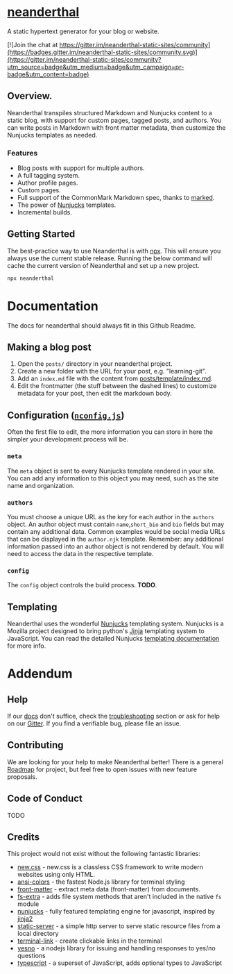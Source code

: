 # [neanderthal](https://github.com/mh15/neanderthal)

A static hypertext generator for your blog or website. 

[![Join the chat at https://gitter.im/neanderthal-static-sites/community](https://badges.gitter.im/neanderthal-static-sites/community.svg)](https://gitter.im/neanderthal-static-sites/community?utm_source=badge&utm_medium=badge&utm_campaign=pr-badge&utm_content=badge)

## Overview.

Neanderthal transpiles structured Markdown and Nunjucks content to a static
blog, with support for custom pages, tagged posts, and authors. You can write
posts in Markdown with front matter metadata, then customize the Nunjucks
templates as needed.

### Features

- Blog posts with support for multiple authors.
- A full tagging system.
- Author profile pages.
- Custom pages.
- Full support of the CommonMark Markdown spec, thanks to [marked](https://marked.js.org).
- The power of [Nunjucks](https://mozilla.github.io/nunjucks/) templates.
- Incremental builds.

## Getting Started
The best-practice way to use Neanderthal is with
[npx](https://blog.npmjs.org/post/162869356040/introducing-npx-an-npm-package-runner).
This will ensure you always use the current stable release. Running the below
command will cache the current version of Neanderthal and set up a new project.
```bash
npx neanderthal
```


# Documentation
The docs for neanderthal should always fit in this Github Readme.

## Making a blog post
1. Open the `posts/` directory in your neanderthal project. 
2. Create a new folder
with the URL for your post, e.g. "learning-git". 
3. Add an `index.md` file with the
content from [posts/template/index.md](/posts/template/index.md).
4. Edit the frontmatter (the stuff between the dashed lines) to customize
   metadata for your post, then edit the markdown body.

## Configuration ([`nconfig.js`](/nconfig.js))
Often the first file to edit, the more information you can store in here the
simpler your development process will be. 

### `meta`
The `meta` object is sent to every
Nunjucks template rendered in your site. You can add any information to this
object you may need, such as the site name and organization.

### `authors`
You must choose a unique URL as the key for each author in the `authors` object.
An author object must contain `name`,`short_bio` and `bio` fields but may
contain any additional data. Common examples would be social media URLs that can
be displayed in the `author.njk` template. Remember: any additional information
passed into an author object is not rendered by default. You will need to access
the data in the respective template.

### `config`
The `config` object controls the build process. **TODO**.



## Templating
Neanderthal uses the wonderful [Nunjucks](https://mozilla.github.io/nunjucks/)
templating system. Nunjucks is a Mozilla project designed to bring python's
[Jinja](https://jinja.palletsprojects.com/en/2.11.x/) templating system to
JavaScript. You can read the detailed Nunjucks [templating
documentation](https://mozilla.github.io/nunjucks/templating.html) for more
info.


# Addendum

## Help

If our [docs](#documentation) don't suffice, check
the [troubleshooting](#troubleshooting) section or ask for help on our
[Gitter](https://gitter.im/neanderthal-static-sites/community). If you find a
verifiable bug, please file an issue.


## Contributing
We are looking for your help to make Neanderthal better!
There is a general [Roadmap](https://github.com/mh15/neanderthal/Roadmap.md) for
project, but feel free to open issues with new feature proposals.

## Code of Conduct
TODO



## Credits
This project would not exist without the following fantastic libraries:
- [new.css](https://newcss.net/) - new.css is a classless CSS framework to write modern websites using only HTML.
- [ansi-colors](https://www.npmjs.com/package/ansi-colors) - the fastest Node.js
  library for terminal styling
- [front-matter](https://www.npmjs.com/package/front-matter) - extract meta data
  (front-matter) from documents.
- [fs-extra](https://www.npmjs.com/package/fs-extra) - adds file system methods
  that aren't included in the native `fs` module
- [nunjucks](https://www.npmjs.com/package/nunjucks) - fully featured templating
  engine for javascript, inspired by
  [jinja2](https://jinja.palletsprojects.com/en/2.11.x/)
- [static-server](https://www.npmjs.com/package/static-server) - a simple http
  server to serve static resource files from a local directory
- [terminal-link](https://www.npmjs.com/package/terminal-link) - create
  clickable links in the terminal
- [yesno](https://www.npmjs.com/package/yesno) - a nodejs library for issuing
  and handling responses to yes/no questions
- [typescript](https://www.typescriptlang.org/) - a superset of JavaScript, adds
  optional types to JavaScript